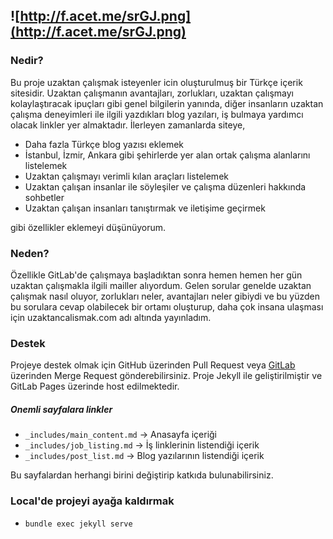 ![http://f.acet.me/srGJ.png](http://f.acet.me/srGJ.png)
--------

### Nedir?
Bu proje uzaktan çalışmak isteyenler icin oluşturulmuş bir Türkçe içerik sitesidir. Uzaktan çalışmanın avantajları, zorlukları, uzaktan çalışmayı kolaylaştıracak ipuçları gibi genel bilgilerin yanında, diğer insanların uzaktan çalışma deneyimleri ile ilgili yazdıkları blog yazıları, iş bulmaya yardımcı olacak linkler yer almaktadır. İlerleyen zamanlarda siteye,

- Daha fazla Türkçe blog yazısı eklemek
- İstanbul, İzmir, Ankara gibi şehirlerde yer alan ortak çalışma alanlarını listelemek
- Uzaktan çalışmayı verimli kılan araçları listelemek
- Uzaktan çalışan insanlar ile söyleşiler ve çalışma düzenleri hakkında sohbetler
- Uzaktan çalışan insanları tanıştırmak ve iletişime geçirmek

gibi özellikler eklemeyi düşünüyorum.


### Neden?
Özellikle GitLab'de çalışmaya başladıktan sonra hemen hemen her gün uzaktan çalışmakla ilgili mailler alıyordum. Gelen sorular genelde uzaktan çalışmak nasıl oluyor, zorlukları neler, avantajları neler gibiydi ve bu yüzden bu sorulara cevap olabilecek bir ortamı oluşturup, daha çok insana ulaşması için uzaktancalismak.com adı altında yayınladım.


### Destek
Projeye destek olmak için GitHub üzerinden Pull Request veya [GitLab](https://gitlab.com/fatihacet/uzaktancalismak-com) üzerinden Merge Request gönderebilirsiniz. Proje Jekyll ile geliştirilmiştir ve GitLab Pages üzerinde host edilmektedir.

##### Onemli sayfalara linkler
  - `_includes/main_content.md` -> Anasayfa içeriği
  - `_includes/job_listing.md` -> İş linklerinin listendiği içerik
  - `_includes/post_list.md` -> Blog yazılarının listendiği içerik

Bu sayfalardan herhangi birini değiştirip katkıda bulunabilirsiniz.


### Local'de projeyi ayağa kaldırmak

- `bundle exec jekyll serve`
